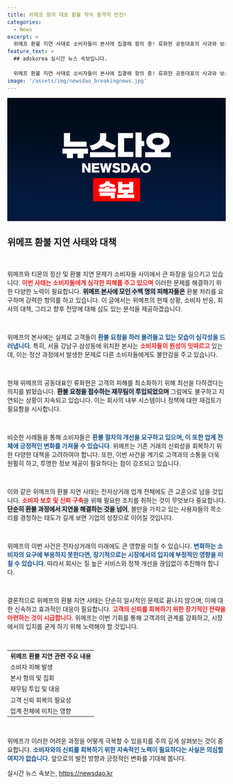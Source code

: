 ```yaml
---
title: 위메프 항의 대표 환불 약속 충격적 반전!
categories:
  - News
excerpt: >
  위메프 환불 지연 사태로 소비자들이 본사에 집결해 항의 중! 류화현 공동대표의 사과와 보상 약속, 과연 고객의 마음을 돌릴 수 있을까?
feature_text: >
  ## adskorea 실시간 뉴스 속보입니다.

  위메프 환불 지연 사태로 소비자들이 본사에 집결해 항의 중! 류화현 공동대표의 사과와 보상 약속, 과연 고객의 마음을 돌릴 수 있을까?
image: '/assets/img/newsdao_breakingnews.jpg'
---
```


<p><img src="/assets/img/newsdao_breakingnews.jpg" alt="adskorea 속보" /></p>

<h2 data-ke-size="size26">위메프 환불 지연 사태와 대책</h2>

<p data-ke-size="size16">&nbsp;</p>

<p>위메프와 티몬의 정산 및 환불 지연 문제가 소비자들 사이에서 큰 파장을 일으키고 있습니다. <b><span style="color: #ee2323;">이번 사태는 소비자들에게 심각한 피해를 주고 있으며</span></b> 이러한 문제를 해결하기 위한 다양한 노력이 필요합니다. <b><span style="background-color: #21538527;">위메프 본사에 모인 수백 명의 피해자들은</span></b> 환불 처리를 요구하며 강력한 항의를 하고 있습니다. 이 글에서는 위메프의 현재 상황, 소비자 반응, 회사의 대책, 그리고 향후 전망에 대해 심도 있는 분석을 제공하겠습니다.</p>

<p data-ke-size="size16">&nbsp;</p>

<p>위메프의 본사에는 실제로 고객들이 <b><span style="color: #1a5490;">환불 요청을 하러 몰려들고 있는 모습이 심각성을 드러냅니다</span></b>. 특히, 서울 강남구 삼성동에 위치한 본사는 <b><span style="color: #ee2323;">소비자들의 원성이 잇따르고</span></b> 있는데, 이는 정산 과정에서 발생한 문제로 다른 소비자들에게도 불안감을 주고 있습니다.</p>

<p data-ke-size="size16">&nbsp;</p>

<p>현재 위메프의 공동대표인 류화현은 고객의 피해를 최소화하기 위해 최선을 다하겠다는 의지를 밝혔습니다. <b><span style="background-color: #21538527;">환불 요청을 접수하는 재무팀이 투입되었으며</span></b> 그럼에도 불구하고 지연되는 상황이 지속되고 있습니다. 이는 회사의 내부 시스템이나 정책에 대한 재검토가 필요함을 시사합니다.</p>

<p data-ke-size="size16">&nbsp;</p>

<p>비슷한 사례들을 통해 소비자들은 <b><span style="color: #1a5490;">환불 절차의 개선을 요구하고 있으며, 이 또한 업계 전체에 긍정적인 변화를 가져올 수 있습니다</span></b>. 위메프는 기존 거래의 신뢰성을 회복하기 위한 다양한 대책을 고려하여야 합니다. 또한, 이번 사건을 계기로 고객과의 소통을 더욱 원활히 하고, 투명한 정보 제공이 필요하다는 점이 강조되고 있습니다.</p>

<p data-ke-size="size16">&nbsp;</p>

<p>이와 같은 위메프의 환불 지연 사태는 전자상거래 업계 전체에도 큰 교훈으로 남을 것입니다. <b><span style="color: #ee2323;">소비자 보호 및 신뢰 구축</span></b>을 위해 필요한 조치를 취하는 것이 무엇보다 중요합니다. <b><span style="background-color: #21538527;">단순히 환불 과정에서 지연을 해결하는 것을 넘어</span></b>, 불만을 가지고 있는 사용자들의 목소리를 경청하는 태도가 길게 보면 기업의 성장으로 이어질 것입니다.</p>

<p data-ke-size="size16">&nbsp;</p>

<p>위메프의 이번 사건은 전자상거래의 미래에도 큰 영향을 미칠 수 있습니다. <b><span style="color: #1a5490;">변화하는 소비자의 요구에 부응하지 못한다면, 장기적으로는 시장에서의 입지에 부정적인 영향을 미칠 수 있습니다</span></b>. 따라서 회사는 질 높은 서비스와 정책 개선을 끊임없이 추진해야 합니다. </p>

<p data-ke-size="size16">&nbsp;</p>

<p>결론적으로 위메프의 환불 지연 사태는 단순히 일시적인 문제로 끝나지 않으며, 이에 대한 신속하고 효과적인 대응이 필요합니다. <b><span style="color: #ee2323;">고객의 신뢰를 회복하기 위한 장기적인 전략을 마련하는 것이 시급합니다</span></b>. 위메프는 이번 기회를 통해 고객과의 관계를 강화하고, 시장에서의 입지를 굳게 하기 위해 노력해야 할 것입니다.</p>

<p data-ke-size="size16">&nbsp;</p>

<table>
    <tr>
        <td style="text-align: center; height: 17px;"><b>위메프 환불 지연 관련 주요 내용</b></td>
    </tr>
    <tr>
        <td>소비자 피해 발생</td>
    </tr>
    <tr>
        <td>본사 항의 및 집회</td>
    </tr>
    <tr>
        <td>재무팀 투입 및 대응</td>
    </tr>
    <tr>
        <td>고객 신뢰 회복의 필요성</td>
    </tr>
    <tr>
        <td>업계 전체에 미치는 영향</td>
    </tr>
</table>

<p data-ke-size="size16">&nbsp;</p>

<p>위메프가 이러한 어려운 과정을 어떻게 극복할 수 있을지를 주의 깊게 살펴보는 것이 중요합니다. <b><span style="color: #1a5490;">소비자와의 신뢰를 회복하기 위한 지속적인 노력이 필요하다는 사실은 의심할 여지가 없습니다</span></b>. 앞으로의 발전 방향과 긍정적인 변화를 기대해 봅니다.</p>
실시간 뉴스 속보는, <a href="https://newsdao.kr" rel="dofollow">https://newsdao.kr</a>


